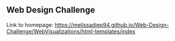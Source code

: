 ## Web Design Challenge

Link to homepage: https://melissadiep94.github.io/Web-Design-Challenge/WebVisualizations/html-templates/index
